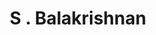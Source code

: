 ﻿---
# Display name
title: S . Balakrishnan

# Username (this should match the folder name)
authors:
- S . Balakrishnan

# Is this the primary user of the site?
superuser: false

# Role/position
role: Phd student of Chen Lab

# Organizations/Affiliations
organizations:
- name: Huazhong University of Science and Technology
  url: ""

# Short bio (displayed in user profile at end of posts)
bio: 

interests:
- Sequence analysis
- NGS data analysis
- Software development
- Machine learning

education:
  courses:
  - course: PhD of Bioinformatics
    institution: Huazhong Univeisity of Science and Technology, China
    year: 2018 to present 
  - course: Masters of Research in Bioinformatics
    institution: UNIVERSITY OF GLASGOW, UK
    year: 2010 to 2013
  - course: Bachelor of Science in Zoology
    institution: MADRAS CHRISTIAN COLLEGE
    year: 2007 to 2010

# Social/Academic Networking
# For available icons, see: https://sourcethemes.com/academic/docs/page-builder/#icons
#   For an email link, use "fas" icon pack, "envelope" icon, and a link in the
#   form "mailto:your-email@example.com" or "#contact" for contact widget.

# Link to a PDF of your resume/CV from the About widget.
# To enable, copy your resume/CV to `static/files/cv.pdf` and uncomment the lines below.
# - icon: cv
#   icon_pack: ai
#   link: files/cv.pdf

# Enter email to display Gravatar (if Gravatar enabled in Config)
email: ""

# Organizational groups that you belong to (for People widget)
#   Set this to `[]` or comment out if you are not using People widget.
user_groups:
- Phd Students
---
